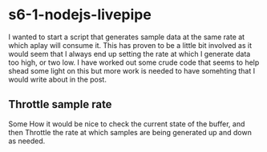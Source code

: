 # s6-1-nodejs-livepipe

I wanted to start a script that generates sample data at the same rate at which aplay will consume it. This has proven to be a little bit involved as it would seem that I always end up setting the rate at which I generate data too high, or two low. I have worked out some crude code that seems to help shead some light on this but more work is needed to have somehting that I would write about in the post.

## Throttle sample rate

Some How it would be nice to check the current state of the buffer, and then Throttle the rate at which samples are being generated up and down as needed.